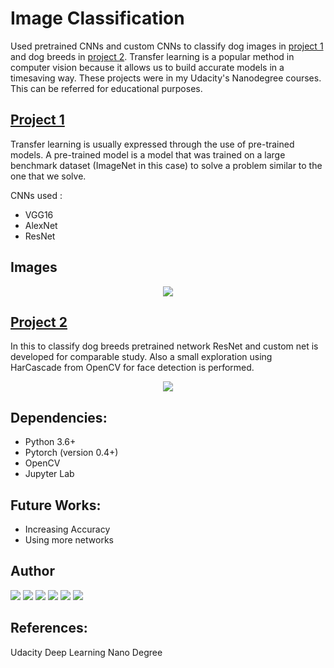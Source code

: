 # Image Classification

Used pretrained CNNs and custom CNNs to classify dog images in [project 1](https://github.com/pr2tik1/dog-classifier/blob/master/check_images.py) and dog breeds in [project 2](https://github.com/pr2tik1/dog-classifier/blob/master/dog_app.ipynb). Transfer learning is a popular method in computer vision because it allows us to build accurate models in a timesaving way. These projects were in my Udacity's Nanodegree courses. This can be referred for educational purposes.

## [Project 1](https://github.com/pr2tik1/dog-classifier/blob/master/check_images.py)
Transfer learning is usually expressed through the use of pre-trained models. A pre-trained model is a model that was trained on a large benchmark dataset (ImageNet in this case) to solve a problem similar to the one that we solve. 

CNNs used :
  - VGG16
  - AlexNet
  - ResNet

## Images
<p align = "center">
<img src = "https://github.com/pr2tik1/dog-classifier/blob/master/pet_images/Beagle_01141.jpg">
</p> 


## [Project 2](https://github.com/pr2tik1/dog-classifier/blob/master/dog_app.ipynb) 
In this to classify dog breeds pretrained network ResNet and custom net is developed for comparable study. Also a small exploration using HarCascade from OpenCV for face detection is performed. 
 
<p align = 'center'>
<img src = https://github.com/pr2tik1/pr2tik1.github.io/blob/master/assets/images/5.png>
</p>

## Dependencies:
 - Python 3.6+
 - Pytorch (version 0.4+)
 - OpenCV
 - Jupyter Lab

## Future Works:
   - Increasing Accuracy
   - Using more networks

## Author 
[<img src="https://img.shields.io/badge/twitter-%231DA1F2.svg?&style=for-the-badge&logo=twitter&logoColor=white" />](https://twitter.com/Pratikpkb) [<img src="https://img.shields.io/badge/medium-%2312100E.svg?&style=for-the-badge&logo=medium&logoColor=white" />](https://medium.com/@pratikbaitha04)  [<img src="https://img.shields.io/badge/linkedin-%230077B5.svg?&style=for-the-badge&logo=linkedin&logoColor=white" />](https://www.linkedin.com/in/pratik-kumar04/) [<img src = "https://img.shields.io/badge/instagram-%23E4405F.svg?&style=for-the-badge&logo=instagram&logoColor=white">](https://www.instagram.com/pratikkumar04/) [<img src = "https://img.shields.io/badge/facebook-%231877F2.svg?&style=for-the-badge&logo=facebook&logoColor=white">](https://www.facebook.com/pr2tik1) [<img src ="https://img.shields.io/badge/github.io-web-%23.svg?&style=for-the-badge&logo=&logoColor=white%22">](https://pr2tik1.github.io/)
## References: 
Udacity Deep Learning Nano Degree 


